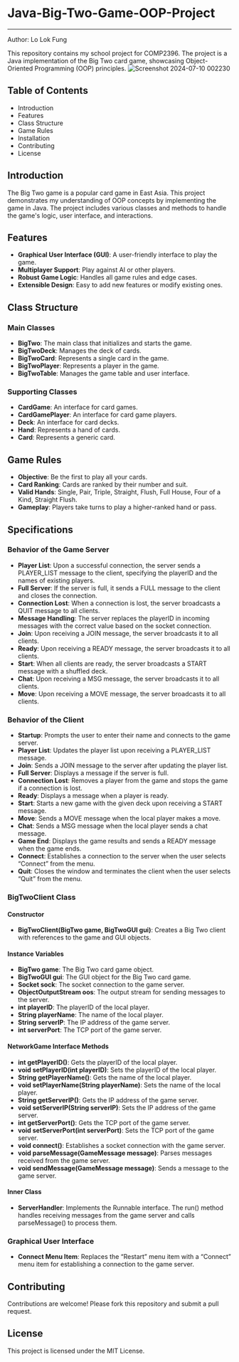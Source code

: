 # Java-Big-Two-Game-OOP-Project
------


Author: Lo Lok Fung

This repository contains my school project for COMP2396. The project is a Java implementation of the Big Two card game, showcasing Object-Oriented Programming (OOP) principles.
![Screenshot 2024-07-10 002230](https://github.com/xxXLokiXxx/Java-Big-Two-Game-OOP-Project/assets/99037815/6e0145d0-3524-45f2-84bf-615cb3f0c0bd)

## Table of Contents
- Introduction
- Features
- Class Structure
- Game Rules
- Installation
- Contributing
- License

## Introduction
The Big Two game is a popular card game in East Asia. This project demonstrates my understanding of OOP concepts by implementing the game in Java. The project includes various classes and methods to handle the game's logic, user interface, and interactions.

## Features
- **Graphical User Interface (GUI)**: A user-friendly interface to play the game.
- **Multiplayer Support**: Play against AI or other players.
- **Robust Game Logic**: Handles all game rules and edge cases.
- **Extensible Design**: Easy to add new features or modify existing ones.

## Class Structure
### Main Classes
- **BigTwo**: The main class that initializes and starts the game.
- **BigTwoDeck**: Manages the deck of cards.
- **BigTwoCard**: Represents a single card in the game.
- **BigTwoPlayer**: Represents a player in the game.
- **BigTwoTable**: Manages the game table and user interface.

### Supporting Classes
- **CardGame**: An interface for card games.
- **CardGamePlayer**: An interface for card game players.
- **Deck**: An interface for card decks.
- **Hand**: Represents a hand of cards.
- **Card**: Represents a generic card.

## Game Rules
- **Objective**: Be the first to play all your cards.
- **Card Ranking**: Cards are ranked by their number and suit.
- **Valid Hands**: Single, Pair, Triple, Straight, Flush, Full House, Four of a Kind, Straight Flush.
- **Gameplay**: Players take turns to play a higher-ranked hand or pass.

## Specifications

### Behavior of the Game Server
- **Player List**: Upon a successful connection, the server sends a PLAYER_LIST message to the client, specifying the playerID and the names of existing players.
- **Full Server**: If the server is full, it sends a FULL message to the client and closes the connection.
- **Connection Lost**: When a connection is lost, the server broadcasts a QUIT message to all clients.
- **Message Handling**: The server replaces the playerID in incoming messages with the correct value based on the socket connection.
- **Join**: Upon receiving a JOIN message, the server broadcasts it to all clients.
- **Ready**: Upon receiving a READY message, the server broadcasts it to all clients.
- **Start**: When all clients are ready, the server broadcasts a START message with a shuffled deck.
- **Chat**: Upon receiving a MSG message, the server broadcasts it to all clients.
- **Move**: Upon receiving a MOVE message, the server broadcasts it to all clients.

### Behavior of the Client
- **Startup**: Prompts the user to enter their name and connects to the game server.
- **Player List**: Updates the player list upon receiving a PLAYER_LIST message.
- **Join**: Sends a JOIN message to the server after updating the player list.
- **Full Server**: Displays a message if the server is full.
- **Connection Lost**: Removes a player from the game and stops the game if a connection is lost.
- **Ready**: Displays a message when a player is ready.
- **Start**: Starts a new game with the given deck upon receiving a START message.
- **Move**: Sends a MOVE message when the local player makes a move.
- **Chat**: Sends a MSG message when the local player sends a chat message.
- **Game End**: Displays the game results and sends a READY message when the game ends.
- **Connect**: Establishes a connection to the server when the user selects “Connect” from the menu.
- **Quit**: Closes the window and terminates the client when the user selects “Quit” from the menu.

### BigTwoClient Class
#### Constructor
- **BigTwoClient(BigTwo game, BigTwoGUI gui)**: Creates a Big Two client with references to the game and GUI objects.

#### Instance Variables
- **BigTwo game**: The Big Two card game object.
- **BigTwoGUI gui**: The GUI object for the Big Two card game.
- **Socket sock**: The socket connection to the game server.
- **ObjectOutputStream oos**: The output stream for sending messages to the server.
- **int playerID**: The playerID of the local player.
- **String playerName**: The name of the local player.
- **String serverIP**: The IP address of the game server.
- **int serverPort**: The TCP port of the game server.

#### NetworkGame Interface Methods
- **int getPlayerID()**: Gets the playerID of the local player.
- **void setPlayerID(int playerID)**: Sets the playerID of the local player.
- **String getPlayerName()**: Gets the name of the local player.
- **void setPlayerName(String playerName)**: Sets the name of the local player.
- **String getServerIP()**: Gets the IP address of the game server.
- **void setServerIP(String serverIP)**: Sets the IP address of the game server.
- **int getServerPort()**: Gets the TCP port of the game server.
- **void setServerPort(int serverPort)**: Sets the TCP port of the game server.
- **void connect()**: Establishes a socket connection with the game server.
- **void parseMessage(GameMessage message)**: Parses messages received from the game server.
- **void sendMessage(GameMessage message)**: Sends a message to the game server.

#### Inner Class
- **ServerHandler**: Implements the Runnable interface. The run() method handles receiving messages from the game server and calls parseMessage() to process them.

### Graphical User Interface
- **Connect Menu Item**: Replaces the “Restart” menu item with a “Connect” menu item for establishing a connection to the game server.



## Contributing
Contributions are welcome! Please fork this repository and submit a pull request.

## License
This project is licensed under the MIT License.
